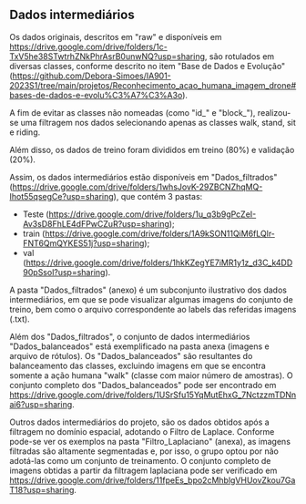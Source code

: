 ## Dados intermediários

Os dados originais, descritos em "raw" e disponíveis em https://drive.google.com/drive/folders/1c-TxV5he38STwtrhZNkPhrAsrB0unwNQ?usp=sharing, são rotulados em diversas classes, conforme descrito no item "Base de Dados e Evolução" (https://github.com/Debora-Simoes/IA901-2023S1/tree/main/projetos/Reconhecimento_acao_humana_imagem_drone#bases-de-dados-e-evolu%C3%A7%C3%A3o). 

A fim de evitar as classes não nomeadas (como "id_" e "block_"), realizou-se uma filtragem nos dados selecionando apenas as classes walk, stand, sit e riding.

Além disso, os dados de treino foram divididos em treino (80%) e validação (20%).

Assim, os dados intermediários estão disponíveis em "Dados_filtrados" (https://drive.google.com/drive/folders/1whsJovK-29ZBCNZhqMQ-Ihot55qsegCe?usp=sharing), que contém 3 pastas:

- Teste (https://drive.google.com/drive/folders/1u_q3b9gPcZeI-Av3sD8FhLE4dFPwCZuR?usp=sharing);
- train (https://drive.google.com/drive/folders/1A9kSON11QiM6fLQlr-FNT6QmQYKES51j?usp=sharing);
- val (https://drive.google.com/drive/folders/1hkKZegYE7iMR1y1z_d3C_k4DD90pSsol?usp=sharing).

A pasta "Dados_filtrados" (anexo) é um subconjunto ilustrativo dos dados intermediários, em que se pode visualizar algumas imagens do conjunto de treino, bem como o arquivo correspondente ao labels das referidas imagens (.txt).

Além dos "Dados_filtrados", o conjunto de dados intermediários "Dados_balanceados" está exemplificado na pasta anexa (imagens e arquivo de rótulos). Os "Dados_balanceados" são resultantes do balanceamento das classes, excluindo imagens em que se encontra somente a ação humana "walk" (classe com maior número de amostras). O conjunto completo dos "Dados_balanceados" pode ser encontrado em <https://drive.google.com/drive/folders/1USrSfu15YqMutEhxG_7NctzzmTDNnai6?usp=sharing>.

Outros dados intermediários do projeto, são os dados obtidos após a filtragem no domínio espacial, adotando o Filtro de Laplace. Conforme pode-se ver os exemplos na pasta "Filtro_Laplaciano" (anexa), as imagens filtradas são altamente segmentadas e, por isso, o grupo optou por não adotá-las como um conjunto de treinamento. O conjunto completo de imagens obtidas a partir da filtragem laplaciana pode ser verificado em <https://drive.google.com/drive/folders/11fpeEs_bpo2cMhblgVHUovZkou7GaT18?usp=sharing>.
